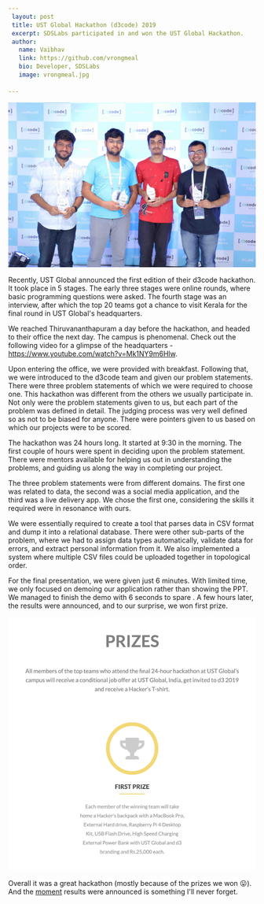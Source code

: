 ```yaml
---
 layout: post
 title: UST Global Hackathon (d3code) 2019
 excerpt: SDSLabs participated in and won the UST Global Hackathon.
 author:
   name: Vaibhav
   link: https://github.com/vrongmeal
   bio: Developer, SDSLabs
   image: vrongmeal.jpg

---
```


![Team](/images/posts/ust-hack-0.jpg)

Recently, UST Global announced the first edition of their d3code hackathon. It took place in 5 stages. The early three stages were online rounds, where basic programming questions were asked. The fourth stage was an interview, after which the top 20 teams got a chance to visit Kerala for the final round in UST Global's headquarters.

We reached Thiruvananthapuram a day before the hackathon, and headed to their office the next day. The campus is phenomenal. Check out the following video for a glimpse of the headquarters - https://www.youtube.com/watch?v=Mk1NY9m6Hlw.

Upon entering the office, we were provided with breakfast. Following that, we were introduced to the d3code team and given our problem statements. There were three problem statements of which we were required to choose one. This hackathon was different from the others we usually participate in. Not only were the problem statements given to us, but each part of the problem was defined in detail. The judging process was very well defined so as not to be biased for anyone. There were pointers given to us based on which our projects were to be scored.

The hackathon was 24 hours long. It started at 9:30 in the morning. The first couple of hours were spent in deciding upon the problem statement. There were mentors available for helping us out in understanding the problems, and guiding us along the way in completing our project.

The three problem statements were from different domains. The first one was related to data, the second was a social media application, and the third was a live delivery app. We chose the first one, considering the skills it required were in resonance with ours.

We were essentially required to create a tool that parses data in CSV format and dump it into a relational database. There were other sub-parts of the problem, where we had to assign data types automatically, validate data for errors, and extract personal information from it. We also implemented a system where multiple CSV files could be uploaded together in topological order.

For the final presentation, we were given just 6 minutes. With limited time, we only focused on demoing our application rather than showing the PPT. We managed to finish the demo with 6 seconds to spare . A few hours later, the results were announced, and to our surprise, we won first prize.

![Prizes](/images/posts/ust-hack-1.png)

Overall it was a great hackathon (mostly because of the prizes we won 😛). And the [moment](https://vimeo.com/379149533) results were announced is something I'll never forget.
